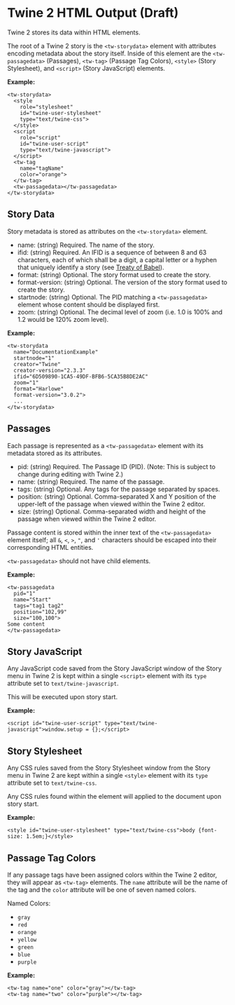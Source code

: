 # Twine 2 HTML Output (Draft)

Twine 2 stores its data within HTML elements.

The root of a Twine 2 story is the `<tw-storydata>` element with attributes encoding metadata about the story itself. Inside of this element are the `<tw-passagedata>` (Passages), `<tw-tag>` (Passage Tag Colors), `<style>` (Story Stylesheet), and `<script>` (Story JavaScript) elements.

**Example:**
```
<tw-storydata>
  <style
    role="stylesheet"
    id="twine-user-stylesheet"
    type="text/twine-css">
  </style>
  <script
    role="script"
    id="twine-user-script"
    type="text/twine-javascript">
  </script>
  <tw-tag
    name="tagName"
    color="orange">
  </tw-tag>
  <tw-passagedata></tw-passagedata>
</tw-storydata>
```

## Story Data

Story metadata is stored as attributes on the `<tw-storydata>` element.

* name: (string) Required. The name of the story.
* ifid: (string) Required. An IFID is a sequence of between 8 and 63 characters, each of which shall be a digit, a capital letter or a hyphen that uniquely identify a story (see [Treaty of Babel](https://babel.ifarchive.org/)).
* format: (string) Optional. The story format used to create the story.
* format-version: (string) Optional. The version of the story format used to create the story.
* startnode: (string) Optional. The PID matching a `<tw-passagedata>` element whose content should be displayed first.
* zoom: (string) Optional. The decimal level of zoom (i.e. 1.0 is 100% and 1.2 would be 120% zoom level).

**Example:**
```
<tw-storydata
  name="DocumentationExample"
  startnode="1"
  creator="Twine"
  creator-version="2.3.3"
  ifid="6D509890-1CA5-49DF-BFB6-5CA35B8DE2AC"
  zoom="1"
  format="Harlowe"
  format-version="3.0.2">
  ...
</tw-storydata>
```

## Passages

Each passage is represented as a `<tw-passagedata>` element with its metadata stored as its attributes.

* pid: (string) Required. The Passage ID (PID). (Note: This is subject to change during editing with Twine 2.)
* name: (string) Required. The name of the passage.
* tags: (string) Optional. Any tags for the passage separated by spaces.
* position: (string) Optional. Comma-separated X and Y position of the upper-left of the passage when viewed within the Twine 2 editor.
* size: (string) Optional. Comma-separated width and height of the passage when viewed within the Twine 2 editor.

Passage content is stored within the inner text of the `<tw-passagedata>` element itself; all `&`, `<`, `>`, `"`, and `'` characters should be escaped into their corresponding HTML entities.

`<tw-passagedata>` should not have child elements.

**Example:**
```
<tw-passagedata
  pid="1"
  name="Start"
  tags="tag1 tag2"
  position="102,99"
  size="100,100">
Some content
</tw-passagedata>
```

##  Story JavaScript

Any JavaScript code saved from the Story JavaScript window of the Story menu in Twine 2 is kept within a single `<script>` element with its `type` attribute set to `text/twine-javascript`.

This will be executed upon story start.

**Example:**
```
<script id="twine-user-script" type="text/twine-javascript">window.setup = {};</script>
```

## Story Stylesheet

Any CSS rules saved from the Story Stylesheet window from the Story menu in Twine 2 are kept within a single `<style>` element with its `type` attribute set to `text/twine-css`.

Any CSS rules found within the element will applied to the document upon story start.

**Example:**
```
<style id="twine-user-stylesheet" type="text/twine-css">body {font-size: 1.5em;}</style>
```

## Passage Tag Colors

If any passage tags have been assigned colors within the Twine 2 editor, they will appear as `<tw-tag>` elements. The `name` attribute will be the name of the tag and the `color` attribute will be one of seven named colors.

Named Colors:
* `gray`
* `red`
* `orange`
* `yellow`
* `green`
* `blue`
* `purple`

**Example:**
```
<tw-tag name="one" color="gray"></tw-tag>
<tw-tag name="two" color="purple"></tw-tag>
```
